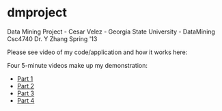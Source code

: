 dmproject
=========

Data Mining Project - Cesar Velez - Georgia State University - DataMining Csc4740 Dr. Y Zhang Spring '13

Please see video of my code/application and how it works here:

Four 5-minute videos make up my demonstration:

* [Part 1](http://www.screenr.com/ZJw7)
* [Part 2](http://www.screenr.com/QJw7)
* [Part 3](http://www.screenr.com/MQw7)
* [Part 4](http://www.screenr.com/KQw7)

